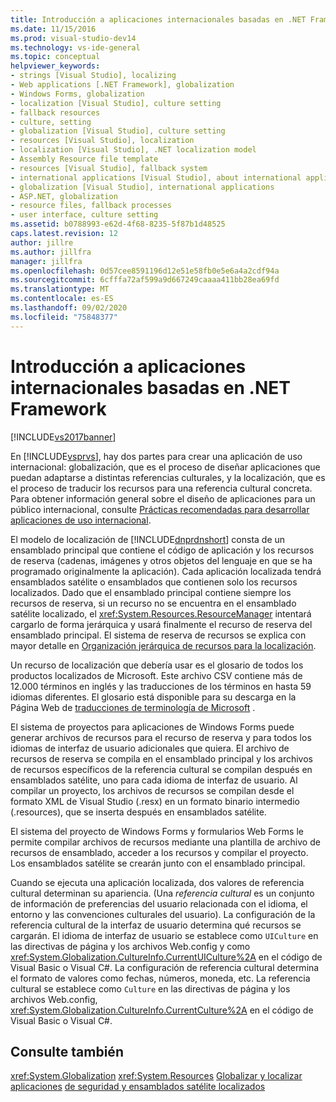 ```yaml
---
title: Introducción a aplicaciones internacionales basadas en .NET Framework | Microsoft Docs
ms.date: 11/15/2016
ms.prod: visual-studio-dev14
ms.technology: vs-ide-general
ms.topic: conceptual
helpviewer_keywords:
- strings [Visual Studio], localizing
- Web applications [.NET Framework], globalization
- Windows Forms, globalization
- localization [Visual Studio], culture setting
- fallback resources
- culture, setting
- globalization [Visual Studio], culture setting
- resources [Visual Studio], localization
- localization [Visual Studio], .NET localization model
- Assembly Resource file template
- resources [Visual Studio], fallback system
- international applications [Visual Studio], about international applications
- globalization [Visual Studio], international applications
- ASP.NET, globalization
- resource files, fallback processes
- user interface, culture setting
ms.assetid: b0788993-e62d-4f68-8235-5f87b1d48525
caps.latest.revision: 12
author: jillre
ms.author: jillfra
manager: jillfra
ms.openlocfilehash: 0d57cee8591196d12e51e58fb0e5e6a4a2cdf94a
ms.sourcegitcommit: 6cfffa72af599a9d667249caaaa411bb28ea69fd
ms.translationtype: MT
ms.contentlocale: es-ES
ms.lasthandoff: 09/02/2020
ms.locfileid: "75848377"
---
```

# <a name="introduction-to-international-applications-based-on-the-net-framework"></a>Introducción a aplicaciones internacionales basadas en .NET Framework
[!INCLUDE[vs2017banner](../includes/vs2017banner.md)]

En [!INCLUDE[vsprvs](../includes/vsprvs-md.md)], hay dos partes para crear una aplicación de uso internacional: globalización, que es el proceso de diseñar aplicaciones que puedan adaptarse a distintas referencias culturales, y la localización, que es el proceso de traducir los recursos para una referencia cultural concreta. Para obtener información general sobre el diseño de aplicaciones para un público internacional, consulte [Prácticas recomendadas para desarrollar aplicaciones de uso internacional](https://msdn.microsoft.com/library/f08169c7-aad8-4ec3-9a21-9ebd3b89986c).

 El modelo de localización de [!INCLUDE[dnprdnshort](../includes/dnprdnshort-md.md)] consta de un ensamblado principal que contiene el código de aplicación y los recursos de reserva (cadenas, imágenes y otros objetos del lenguaje en que se ha programado originalmente la aplicación). Cada aplicación localizada tendrá ensamblados satélite o ensamblados que contienen solo los recursos localizados. Dado que el ensamblado principal contiene siempre los recursos de reserva, si un recurso no se encuentra en el ensamblado satélite localizado, el <xref:System.Resources.ResourceManager> intentará cargarlo de forma jerárquica y usará finalmente el recurso de reserva del ensamblado principal. El sistema de reserva de recursos se explica con mayor detalle en [Organización jerárquica de recursos para la localización](../ide/hierarchical-organization-of-resources-for-localization.md).

 Un recurso de localización que debería usar es el glosario de todos los productos localizados de Microsoft. Este archivo CSV contiene más de 12.000 términos en inglés y las traducciones de los términos en hasta 59 idiomas diferentes. El glosario está disponible para su descarga en la Página Web de [traducciones de terminología de Microsoft](https://msdn.microsoft.com/goglobal/bb688105.aspx) .

 El sistema de proyectos para aplicaciones de Windows Forms puede generar archivos de recursos para el recurso de reserva y para todos los idiomas de interfaz de usuario adicionales que quiera. El archivo de recursos de reserva se compila en el ensamblado principal y los archivos de recursos específicos de la referencia cultural se compilan después en ensamblados satélite, uno para cada idioma de interfaz de usuario. Al compilar un proyecto, los archivos de recursos se compilan desde el formato XML de Visual Studio (.resx) en un formato binario intermedio (.resources), que se inserta después en ensamblados satélite.

 El sistema del proyecto de Windows Forms y formularios Web Forms le permite compilar archivos de recursos mediante una plantilla de archivo de recursos de ensamblado, acceder a los recursos y compilar el proyecto. Los ensamblados satélite se crearán junto con el ensamblado principal.

 Cuando se ejecuta una aplicación localizada, dos valores de referencia cultural determinan su apariencia. (Una *referencia cultural* es un conjunto de información de preferencias del usuario relacionada con el idioma, el entorno y las convenciones culturales del usuario). La configuración de la referencia cultural de la interfaz de usuario determina qué recursos se cargarán. El idioma de interfaz de usuario se establece como `UICulture` en las directivas de página y los archivos Web.config y como <xref:System.Globalization.CultureInfo.CurrentUICulture%2A> en el código de Visual Basic o Visual C#. La configuración de referencia cultural determina el formato de valores como fechas, números, moneda, etc. La referencia cultural se establece como `Culture` en las directivas de página y los archivos Web.config, <xref:System.Globalization.CultureInfo.CurrentCulture%2A> en el código de Visual Basic o Visual C#.

## <a name="see-also"></a>Consulte también
 <xref:System.Globalization> <xref:System.Resources>
 [Globalizar y localizar aplicaciones](../ide/globalizing-and-localizing-applications.md) [de seguridad y ensamblados satélite localizados](../ide/security-and-localized-satellite-assemblies.md)
